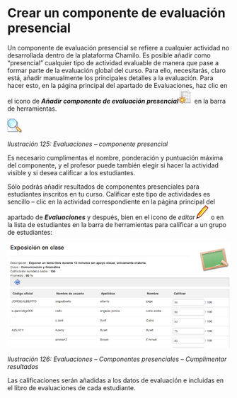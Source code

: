 # Crear un componente de evaluación presencial

Un componente de evaluación presencial se refiere a cualquier actividad no desarrollada dentro de la plataforma Chamilo. Es posible añadir como “presencial” cualquier tipo de actividad evaluable de manera que pase a formar parte de la evaluación global del curso. Para ello, necesitarás, claro está, añadir manualmente los principales detalles a la evaluación. Para hacer esto, en la página principal del apartado de Evaluaciones, haz clic en el icono de _**Añadir componente de evaluación presencial**_![](../../.gitbook/assets/graphics197%20%284%29.png) en la barra de herramientas.

![](../../.gitbook/assets/graficos107%20%283%29.png)

_Ilustración 125: Evaluaciones – componente presencial_

Es necesario cumplimentas el nombre, ponderación y puntuación máxima del componente, y el profesor puede también elegir si hacer la actividad visible y si desea calificar a los estudiantes.

Sólo podrás añadir resultados de componentes presenciales para estudiantes inscritos en tu curso. Calificar este tipo de actividades es sencillo – clic en la actividad correspondiente en la página principal del apartado de _**Evaluaciones**_ y después, bien en el icono de _editar_![](../../.gitbook/assets/graphics199%20%284%29.png) o en la lista de estudiantes en la barra de herramientas para calificar a un grupo de estudiantes:

![](../../.gitbook/assets/graficos108%20%283%29.png)

_Ilustración 126: Evaluaciones – Componentes presenciales – Cumplimentar resultados_

Las calificaciones serán añadidas a los datos de evaluación e incluidas en el libro de evaluaciones de cada estudiante.


